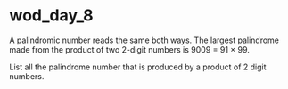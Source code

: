 # wod_day_8

A palindromic number reads the same both ways. The largest palindrome made from the product of two 2-digit numbers is 9009 = 91 × 99.

List all the palindrome number that is produced by a product of 2 digit numbers.
